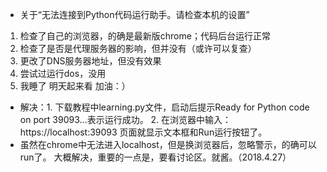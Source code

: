 - 关于“无法连接到Python代码运行助手。请检查本机的设置”
1. 检查了自己的浏览器，的确是最新版chrome；代码后台运行正常
2. 检查了是否是代理服务器的影响，但并没有（或许可以复查）
3. 更改了DNS服务器地址，但没有效果
4. 尝试过运行dos，没用
5. 我睡了 明天起来看 加油：）

- 解决：1. 下载教程中learning.py文件，启动后提示Ready for Python code on port 39093...表示运行成功。
     2. 在浏览器中输入：https://localhost:39093 页面就显示文本框和Run运行按钮了。
- 虽然在chrome中无法进入localhost，但是换浏览器后，忽略警示，的确可以run了。
大概解决，重要的一点是，要看讨论区。就酱。（2018.4.27）
